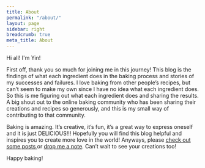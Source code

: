 ```yaml
---
title: About
permalink: "/about/"
layout: page
sidebar: right
breadcrumb: true
meta_title: About
---
```



Hi all! I'm Yin!

First off, thank you so much for joining me in this journey! This blog is the findings of what each ingredient does in the baking process and stories of my successes and failures. I love baking from other people’s recipes, but can’t seem to make my own since I have no idea what each ingredient does. So this is me figuring out what each ingredient does and sharing the results. A big shout out to the online baking community who has been sharing their creations and recipes so generously, and this is my small way of contributing to that community.

Baking is amazing. It’s creative, it’s fun, it’s a great way to express oneself and it is just DELICIOUS!!! Hopefully you will find this blog helpful and inspires you to create more love in the world! Anyways, please <a href="{{ site.url }}{{ site.baseurl }}">check out some posts </a> or <a href="/contact/">drop me a note</a>. Can’t wait to see your creations too!

Happy baking!
